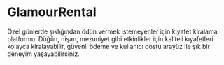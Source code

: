 # GlamourRental
Özel günlerde şıklığından ödün vermek istemeyenler için kıyafet kiralama platformu. Düğün, nişan, mezuniyet gibi etkinlikler için kaliteli kıyafetleri kolayca kiralayabilir, güvenli ödeme ve kullanıcı dostu arayüz ile şık bir deneyim yaşayabilirsiniz.
